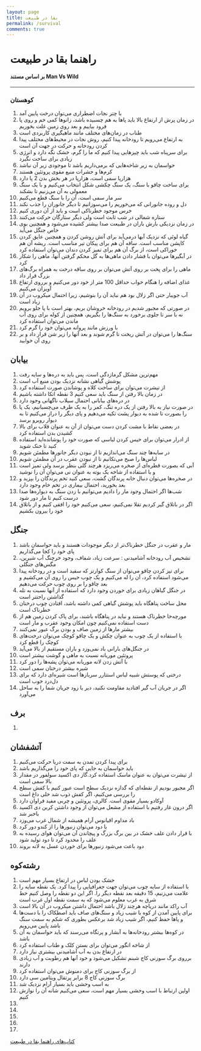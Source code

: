 ```yaml
---
layout: page
title: بقا در طبیعت
permalink: /survival
comments: true
---
```


<div class="justify-content-between tools" style="margin-right:10px;margin-left:10px;">

<h1>راهنما بقا در طبیعت</h1>
<h4>بر اساس مستند Man Vs Wild</h4>
<hr>
<h3>کوهستان</h3>
<p>
<ol>
<li>با چتر نجات اضطراری می‌توان درخت پایین آمد </li>
<li>در زمان پرش از ارتفاع بالا باید پاها به هم چسبیده باشد، زانوها کمی خم و روی پا فرود بیاییم و بعد روی زمین غلت بخوریم </li>
<li>طناب در زمان‌های مختلف مانند ماهیگیری کاربردی است </li>
<li>به ارتفاع می‌رویم تا رودخانه پیدا کنیم، روش نجات در محیط‌های مختلف پیدا کردن رودخانه و حرکت در جهت آن است </li>
<li>برای سرپناه شب باید چیزهایی پیدا کنیم که ما را گرم، خشک نگه دارد و انرژی زیادی برای ساخت نگیرد </li>
<li>حواسمان به زیر شاخه‌هایی که برمی‌داریم باشد تا موجودی زیر آن نباشد </li>
<li>کرم‌ها و حشرات منبع مقوی پروتئین هستند </li>
<li>هزارپا سمی است، هزارپا در هر بخش بدن 2 پا دارد </li>
<li>برای ساخت چاقو با سنگ، یک سنگ چکشی شکل انتخاب می‌کنیم و با یک سنگ معمولی به آن می‌زنیم تا بشکند </li>
<li>سر مار سمی است، آن را با سنگ قطع می‌کنیم </li>
<li>دل و روده جانورانی که می‌خوریم را می‌سوزانیم تا دیگر جانوران را جذب نکند </li>
<li>خرس موجود خطرناکی است و باید از آن دوری کنیم </li>
<li>ستاره شمالی در شب ثابت است ولی دیگر ستارگان حرکت می‌کنند </li>
<li>در زمان نزدیکی بارش باران در طبیعت صدا بیشتر کشیده می‌شود و همچنین بوی خاص جنگل می‌آید </li>
<li>گیاه لوئی که نزدیک آبها درمی‌آید برای آتش روشن کردن و همچنین عایق کردن کاپشن مناسب است. ساقه آن هم برای پیکان تیر مناسب است. ریشه آن هم خوراکی است، از برگ آن هم برای تمیز کردن دندان می‌توان استفاده کرد </li>
<li>در آبگیرها می‌توان با فشار دادن ماهی‌ها به گل محکم گرفتن آنها، ماهی را شکار کرد </li>
<li>ماهی را برای پخت بر روی آتش می‌توان بر روی ساقه درخت به همراه برگ‌های بزرگ قرار داد </li>
<li>غذای اضافه را هنگام خواب حداقل 100 متر از خود دور می‌کنیم و برروی ارتفاع آویزان می‌کنیم </li>
<li>آب جویبار حتی اگر زلال بود هم نباید آن را بنوشیم، زیرا احتمال میکروب در آن زیاد است </li>
<li>در صورتی که مجبور شدیم در رودخانه خروشان بریم، بهتر است با پا جلو برویم نه با سر تا جلوی برخورد به سنگ‌ها را بگیریم، همچنین از کوله برای روی آب ماندن می‌توان استفاده کرد </li>
<li>با ورزش مانند پروانه می‌توان خود را گرم کرد </li>
<li>سنگ‌ها را می‌توان در آتش ریخت تا گرم شوند و بعد آنها را زیر شن قرار داد و بر روی آن خوابید </li>
</ol>
</p>

<h2>بیابان</h2>
<p>
<ol>
<li>مهم‌ترین مشکل گرمازدگی است، پس باید به دره‌ها و سایه رفت </li>
<li>پوشش گیاهی نشانه نزدیک بودن منبع آب است </li>
<li>از تیشرت می‌توان برای ساخت کلاه و پوشاندن صورت استفاده کرد </li>
<li>در زمان بالا رفتن از سنگ باید سعی کنیم 3 نقطه اتکا داشته باشیم </li>
<li>در دره‌های بیابانی احتمال سیلاب ناگهانی وجود دارد </li>
<li>در صورت نیاز به بالا رفتن از یک دره تنگ، کمر را به یک طرف می‌چسبانیم، یک پا را بصورت تا شده به دیوار پشت تکیه می‌دهیم و پای دیگر را دراز می‌کنیم تا به دیوار روبرو برسد </li>
<li>در بعضی نقاط با مشت کردن دست می‌توان از آن به عنوان قلاب برای بالا کشیدن بدن استفاده کرد </li>
<li>از ادرار می‌توان برای خیس کردن لباسی که صورت خود را پوشانده‌اید استفاده کنید تا خنک شوید </li>
<li>در سایه‌ها چند سنگ می‌اندازیم تا از نبودن دیگر جانورها مطمئن شویم </li>
<li>لباس‌ها را صبح می‌تکانیم تا از نبودن عقرب در آن مطمئن شویم </li>
<li>آبی که بصورت قطره‌ای از صخره می‌ریزد هرچند گلی بنظر برسد ولی تمیز است و با استفاده از شاخه یک بوته به عنوان نی می‌توان آن را نوشید </li>
<li>در صخره‌ها می‌توان دنبال خانه پرندگان گشت، سعی کنید تخم پرندگان را بپزید و بعد بخورید، احتمال بیماری در تخم خام وجود دارد </li>
<li>شب‌ها اگر احتمال وجود مار را دادیم می‌توانیم با زدن سنگ به دیواره‌ها صدا درست کنیم تا مار دور شود </li>
<li>اگر در باتلاق گیر کردیم تقلا نمی‌کنیم، سعی می‌کنیم خود را افقی کنیم و از باتلاق خود را بیرون بکشیم </li>
</ol>
</p>

<h2>جنگل</h2>
<p>
<ol>
<li>مار و عقرب در جنگل خطرناک‌تر از دیگر موجودات هستند و باید حواسمان باشد پای خود را کجا می‌گذاریم </li>
<li>تشخیص آب رودخانه آشامیدنی : سرعت زیاد، شفاف، وجود خرچنگ آب شیرین، مگس‌های جنگلی</li>
<li>برای تیز کردن چاقو می‌توان از سنگ کوارتز که سفید است و در رودخانه پیدا می‌شود استفاده کرد، آن را له می‌کنیم و یک چوب خیس را روی آن می‌کشیم و بعد چاقو را بر روی چوب حرکت می‌دهیم</li>
<li>در جنگل گیاهان زیادی برای خوردن وجود دارد که استفاده از آنها نسبت به تله گذاشتن راحتتر است</li>
<li>محل ساخت پناهگاه باید پوشش گیاهی کمی داشته باشد، افتادن چوب درختان خطرناک است</li>
<li>مورچه‌خا خطرناک هستند و نباید در پناهگاه باشند، برای پاک کردن زمین هم از دست استفاده نمی‌کنیم چون امکان وجود عقرب و مار است</li>
<li>بیشتر مارها از زمین صاف و بودن برگ عبور نمی‌کنند</li>
<li>با استفاده از یک چوب به عنوان چکش و یک چاقو کوچک می‌توان درخت‌های کوچک را قطع کرد</li>
<li>در جنگل‌های بارانی باد نمی‌وزد و باران مستقیم از بالا می‌آید</li>
<li>پروتئین موریانه نسبت به ماهی و گوشت بیشتر است</li>
<li>با آتش زدن لانه موریانه می‌توان پشه‌ها را دور کرد</li>
<li>شیره بیشتر درختان سمی است</li>
<li>درختی که پوستش شبیه لباس استتارر سربازها است شیره‌ای دارد که برای دل‌درد خوب است</li>
<li>اگر در جریان آب گیر افتادید مقاومت نکنید، دیر یا زود جریان شما را به ساحل می‌آورد</li>
</ol>
</p>

<h2>برف</h2>
<p>
<ol>
<li></li>
</ol>
</p>

<h2>آتشفشان</h2>
<p>
<ol>
<li>برای پیدا کردن تمدن به سمت دریا حرکت می‌کنیم</li>
<li>باید حواسمان به جایی که پای خود را می‌گذاریم باشد</li>
<li>از تیشرت می‌توان به عنوان ماسک استفاده کرد.گاز دی اکسید سولفور در مقدار بالا سمی است</li>
<li>اگر مجبور بودیم از نقطه‌ای که گدازه نزدیک سطح است عبور کنیم با کفش سطح را بررسی می‌کنیم، اگر کفش ذوب شد خلی داغ است</li>
<li>آوکادو بسیار مقوی است. کالری، پروتئین و چربی مفید فراوان دارد</li>
<li>اگر درون غار رفتیم با استفاده از مشعل می‌توان از وجود داشتن کربن دی اکسید باخبر شد</li>
<li>باد مداوم اقیانوس آرام همیشه از شمال غرب می‌وزد</li>
<li>با دود می‌توان زنبورها را از کندو دور کرد</li>
<li>با قرار دادن علف خشک در بین برگ بزرگ و پیچاندن آن می‌توان هوای رسیده به علف را محدود کرد تا دود تولید شود</li>
<li>دود باعث می‌شود زنبورها برای خوردن عسل به لانه بروند</li>
</ol>
</p>

<h2>رشته‌کوه</h2>
<p>
<ol>
<li>خشک بودن لباس در ارتفاع بسیار مهم است</li>
<li>با استفاده از سایه چوب می‌توان جهت جغرافیایی را پیدا کرد. یک نقطه سایه را علامت می‌زنیم، 15 دقیقه بعد نقطه دیگر را. اگر این دو نقطه را وصل کنیم خط شرق به غرب معلوم می‌شود که به سمت نقطه اول غرب است</li>
<li>آب راکد مانند دریاچه هرچند زلال باشد احتمال داشتن میکروب در آن بالا است</li>
<li>برای پایین آمدن از کوه با شیب زیاد و سنگ‌های صاف باید اصطکاک را با دست‌ها و پاها حفظ کنیم، اگر شیب زیاد شد برعکس بطوری که شکم به سمت سنگ باشد پایین می‌رویم</li>
<li>در کوه‌ها بیشتر رودخانه‌ها به آبشار و پرتگاه می‌رسند که باید حواسمان به آن باشد</li>
<li>از شاخه انگور می‌توان برای بستن کلک و طناب استفاده کرد</li>
<li>در ارتفاع بدن به آب آشامیدنی بیشتری نیاز دارد</li>
<li>برروی برگ سوزنی کاج شبنم تشکیل می‌شود و خود آنها هم رطوبت و آب زیادی دارند</li>
<li>از برگ سوزنی کاج برای دمنوش می‌توان استفاده کرد</li>
<li>برگ سوزنی کاج 8 برابر پرتقال ویتامین سی دارد</li>
<li>به اسب وحشی باید بسیار آرام نزدیک شد</li>
<li>اولین ارتباط با اسب وحشی بسیار مهم است، سعی می‌کنیم شانه آن را نوازش کنیم</li>
<li></li>
<li></li>
<li></li>
<li></li>
<li></li>
</ol>
</p>

<p>
<a href="https://drive.google.com/drive/folders/1-XsQD0eAnoaGVlqfRAyjBaPNDeYgfYiX?usp=sharing">کتاب‌های راهنما بقا در طبیعت</a>
</p>

</div>